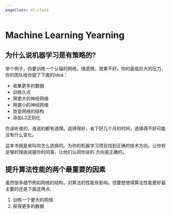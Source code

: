 ```yaml
---
pageClass: ml-class
---
```

# Machine Learning Yearning

## 为什么说机器学习是有策略的? 
举个例子，你要训练一个认猫的网络，很遗憾，效果不好。你的面临巨大的压力，你的团队给你提了下面的Idea：

- 收集更多的数据
- 训练久点
- 用更大的神经网络
- 用更小的神经网络
- 改变网络的结构
- 添加L2正则化

你该听谁的，谁说的都有道理。选择得好，省下好几个月的时间，选择得不好可能没有什么变化。

这本书就是来叫你怎么选择的。为你的机器学习项目找到正确的技术方向。让你有足够的理由说服你的同事，让他们认同你说的
方向是正确的。

## 提升算法性能的两个最重要的因素
虽然很多细节例如网络的结构，对算法的性能有影响。但要想使得算法性能更好最主要的还是下面这两点:

1. 训练一个更大的网络
2. 获得更多的数据




